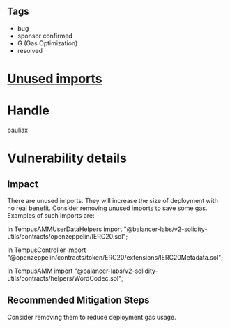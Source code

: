 ## Tags

- bug
- sponsor confirmed
- G (Gas Optimization)
- resolved

# [Unused imports](https://github.com/code-423n4/2021-10-tempus-findings/issues/33) 

# Handle

pauliax


# Vulnerability details

## Impact
There are unused imports. They will increase the size of deployment with no real benefit. Consider removing unused imports to save some gas. Examples of such imports are:

 In TempusAMMUserDataHelpers
  import "@balancer-labs/v2-solidity-utils/contracts/openzeppelin/IERC20.sol";

In TempusController
  import "@openzeppelin/contracts/token/ERC20/extensions/IERC20Metadata.sol";

In TempusAMM
  import "@balancer-labs/v2-solidity-utils/contracts/helpers/WordCodec.sol";

## Recommended Mitigation Steps
Consider removing them to reduce deployment gas usage.

